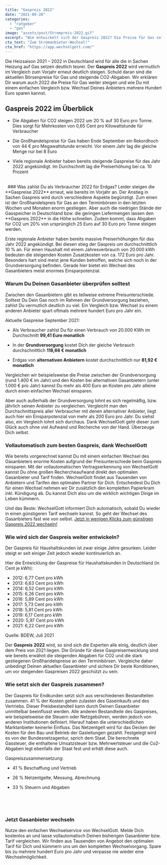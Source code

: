 ```yaml
---
title: "Gaspreis 2022"
date: "2021-09-28"
categories: 
  - "ratgeber"
  - "gas"
image: "assets/post/Strompreis-2022.gif"
excerpt: "Wie entwickelt sich der Gaspreis 2022? Die Preise für Gas sollen auch 2022 erneut steigen. Wir verraten Dir wie du trotz steigender Gaspreise, deine Kosten für Gas einfach senken kannst."
cta_text: "Zum Stromanbieter-Wechsel!"
cta_href: "https://app.wechselgott.com/"
---
```


Die Heizsaison 2021 – 2022 in Deutschland wird für alle die in Sachen Heizung auf Gas setzen deutlich teurer. Der **Gaspreis 2022** wird vermutlich im Vergleich zum Vorjahr erneut deutlich steigen. Schuld daran sind die aktuellen Börsenpreise für Gas und steigende CO2-Abgaben. Wir erklären Dir warum auch 2022 die Preise für Gas weiter steigen und wie Du mit einem einfachen Vergleich bzw. Wechsel Deines Anbieters mehrere Hundert Euro sparen kannst. 

## Gaspreis 2022 im Überblick 

- Die Abgaben für CO2 steigen 2022 um 20 % auf 30 Euro pro Tonne. Dies sorgt für Mehrkosten von 0,65 Cent pro Kilowattstunde für Verbraucher

- Die Großhandelspreise für Gas haben Ende September ein Rekordhoch von 44 € pro Megawattstunde erreicht. Vor einem Jahr lag die gleiche Menge nur bei 8 Euro 

- Viele regionale Anbieter haben bereits steigende Gaspreise für das Jahr 2022 angekündigt. Im Durchschnitt lag die Preiserhöhung bei ca. 10 Prozent


<br>
 
### Was zahlst Du als Verbraucher 2022 für Erdgas? 
Leider steigen die **Gaspreise 2022** erneut, wie bereits im Vorjahr an. Der Anstieg in Sachen Gaspreis wird durch verschiedene Aspekte begünstigt. Zum einen ist der Großhandelspreis für Gas an den Terminbörsen in den letzten Wochen und Monaten enorm gestiegen. Aber auch die niedrigen Stände der Gasspeicher in Deutschland bzw. die geringen Liefermengen lassen den **Gaspreis 2022** in die Höhe schnellen. Zudem kommt, dass Abgaben für CO2 um 20% von ursprünglich 25 Euro auf 30 Euro pro Tonne steigen werden. 
 
Erste regionale Anbieter haben bereits massive Preiserhöhungen für das Jahr 2022 angekündigt. Bei diesen stieg der Gaspreis um durchschnittlich 10 % an. Für einen Haushalt mit einem Jahresverbrauch von 20.000 kWh bedeuten die steigenden Kosten Zusatzkosten von ca. 172 Euro pro Jahr. Besonders hart sind meist jene Kunden betroffen, welche sich noch in der Grundversorgung befinden. Gerade hier bietet ein Wechsel des Gasanbieters meist enormes Einsparpotenzial. 

### Warum Du Deinen Gasanbieter überprüfen solltest  
Zwischen den Gasanbietern gibt es teilweise extreme Preisunterschiede. Solltest Du Dein Gas noch im Rahmen der Grundversorgung beziehen, zahlst Du vermutlich deutlich zu viel. Ein Vergleich bzw. Wechsel zu einem anderen Anbieter spart oftmals mehrere hundert Euro pro Jahr ein. 

Aktuelle Gaspreise September 2021:

- Als Verbraucher zahlst Du für einen Verbrauch von 20.000 KWh im Durchschnitt **99,41 Euro monatlich**

- In der **Grundversorgung** kostet Dich der gleiche Verbrauch durchschnittlich **118,66 € monatlich** 

- Erdgas von **alternativen Anbietern** kostet durchschnittlich nur **81,92 € monatlich**

Vergleichen wir beispielsweise die Preise zwischen der Grundversorgung (rund 1.400 € im Jahr) und den Kosten bei alternativen Gasanbietern (unter 1.000 € pro Jahr) kannst Du mehr als 400 Euro an Kosten pro Jahr alleine durch einen einfachen Wechsel einsparen. 

Aber auch außerhalb der Grundversorgung lohnt es sich regelmäßig, bzw. jährlich seinen Anbieter zu vergleichen. Vergleicht man den Durchschnittspreis aller Verbraucher mit denen alternativer Anbieter, liegt auch hier ein Einsparpotenzial von mehr als 200 Euro pro Jahr. Du siehst also, ein Vergleich lohnt sich durchaus. Dank WechselGott geht dieser zum Glück auch ohne viel Aufwand und Recherche von der Hand. Überzeuge Dich selbst. 

### Vollautomatisch zum besten Gaspreis, dank WechselGott 
Wie bereits vorgerechnet kannst Du mit einem einfachen Wechsel des Gasanbieters enorme Kosten aufgrund der Preisunterschiede beim Gaspreis einsparen. Mit der vollautomatischen Vertragserkennung von WechselGott kannst Du ohne großen Rechercheaufwand direkt den optimalen Gasanbieter und Tarif finden. WechselGott findet aus Tausenden von Anbietern und Tarifen den optimalen Partner für Dich. Entscheidest Du Dich für einen Wechsel nehmen wir Dir zusätzlich den kompletten Papierkram inkl. Kündigung ab. Du kannst Dich also um die wirklich wichtigen Dinge im Leben kümmern. 

Und das Beste: WechselGott informiert Dich automatisch, sobald Du wieder in einen günstigeren Tarif wechseln kannst. So geht der Wechsel des Gasanbieters fast wie von selbst. 
[Jetzt in wenigen Klicks zum günstigen Gaspreis 2022 wechseln!](https://app.wechselgott.com/)

### Wie wird sich der Gaspreis weiter entwickeln?  
Der Gaspreis für Haushaltskunden ist zwar einige Jahre gesunken. Leider steigt er seit einiger Zeit jedoch wieder kontinuierlich an. 

Hier die Entwicklung der Gaspreise für Haushaltskunden in Deutschland (in Cent je kWh):

- 2012: 6,77 Cent pro kWh 
- 2013: 6,63 Cent pro kWh 
- 2014: 6,52 Cent pro kWh 
- 2015: 6,26 Cent pro kWh 
- 2016: 5,89 Cent pro kWh 
- 2017: 5,73 Cent pro kWh 
- 2018: 5,81 Cent pro kWh 
- 2019: 6,17 Cent pro kWh 
- 2020: 5,97 Cent pro kWh  
- 2021: 6,22 Cent pro kWh 

Quelle: BDEW, Juli 2021 

Der **Gaspreis 2022** wird, so sind sich die Experten alle einig, deutlich über dem Preis von 2021 liegen. Die Gründe für diese Gaspreisentwicklung sind wie bereits erwähnt die steigenden Abgaben für CO2 und die stark gestiegenen Großhandelspreise an den Terminbörsen. Vergleiche daher unbedingt Deinen aktuellen Gasanbieter und sichere Dir beste Konditionen, um vor steigenden Gaspreisen 2022 geschützt zu sein. 

### Wie setzt sich der Gaspreis zusammen? 
Der Gaspreis für Endkunden setzt sich aus verschiedenen Bestandteilen zusammen. 41 % der Kosten gehen zulasten des Gaseinkaufs und des Vertriebs. Dieser Preisbestandteil kann durch Deinen Gasanbieter unmittelbar beeinflusst werden. Alle anderen Bestandteile des Gaspreises, wie beispielsweise die Steuern oder Netzgebühren, werden jedoch von anderen Institutionen definiert. Hierauf haben die unterschiedlichen Marktanbieter keinerlei Einfluss. Das Netzentgelt wird für das Decken der Kosten für den Bau und Betrieb der Gasleitungen gezahlt. Festgelegt wird es von der Bundesnetzagentur, sprich dem Staat. Die berechnete Gassteuer, die enthaltene Umsatzsteuer bzw. Mehrwertsteuer und die Co2-Abgaben legt ebenfalls der Staat fest und erhält diese auch.  

Gaspreiszusammensetzung:

- 41 % Beschaffung und Vertrieb 

- 26 % Netzentgelte, Messung, Abrechnung  

- 33 % Steuern und Abgaben 

<br>

 
### Jetzt Gasanbieter wechseln 
Nutze den einfachen Wechselservice von WechselGott. Melde Dich kostenlos an und lasse vollautomatisch Deinen bisherigen Gasanbieter bzw. Tarif vergleichen. Wir finden aus Tausenden von Angebot den optimalen Tarif für Dich und kümmern uns um den kompletten Wechselvorgang. Spare bis zu mehrere hundert Euro pro Jahr und verpasse nie wieder eine Wechselmöglichkeit. 